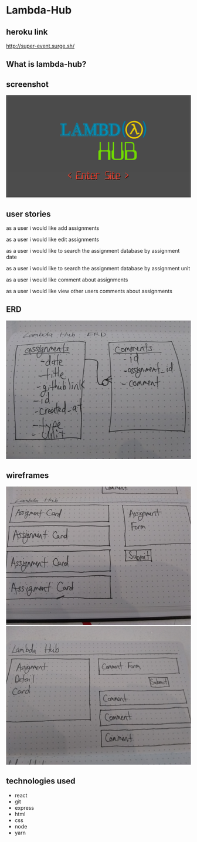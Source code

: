 # Lambda-Hub

## heroku link
http://super-event.surge.sh/

## What is lambda-hub?

## screenshot
![alt text](https://github.com/christhecoolcoder/Lambda-Hub/blob/master/Screen%20Shot%202018-09-06%20at%2011.34.32%20AM.png)

## user stories

as a user i would like add assignments

as a user i would like edit assignments

as a user i would like to search the assignment database by assignment date 

as a user i would like to search the assignment database by assignment unit

as a user i would like comment about assignments

as a user i would like view other users comments about assignments

## ERD

![alt text](https://github.com/christhecoolcoder/Lambda-Hub/blob/master/IMG_20180820_125244831.jpg)


## wireframes

![alt text](https://github.com/christhecoolcoder/Lambda-Hub/blob/master/IMG_20180820_114808730.jpg)
![alt text](https://github.com/christhecoolcoder/Lambda-Hub/blob/master/IMG_20180820_114804779.jpg)

## technologies used
- react 
- git 
- express
- html 
- css
- node 
- yarn
